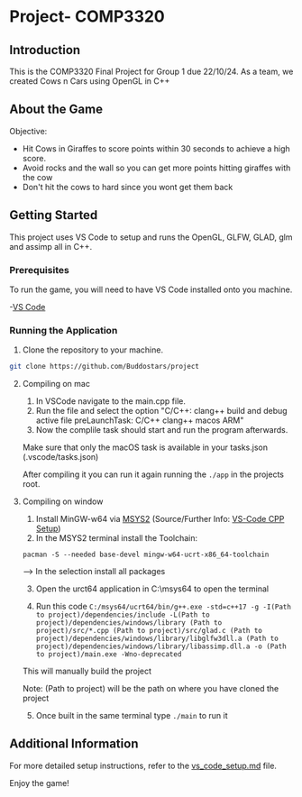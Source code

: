 # Project- COMP3320

## Introduction
This is the COMP3320 Final Project for Group 1 due 22/10/24. As a team, we created Cows n Cars using OpenGL in C++ 
## About the Game
Objective:
- Hit Cows in Giraffes to score points within 30 seconds to achieve a high score.   
- Avoid rocks and the wall so you can get more points hitting giraffes with the cow
- Don't hit the cows to hard since you wont get them back
## Getting Started

This project uses VS Code to setup and runs the OpenGL, GLFW, GLAD, glm and assimp all in C++.

### Prerequisites
To run the game, you will need to have VS Code installed onto you machine.

-[VS Code](https://code.visualstudio.com)

### Running the Application

1. Clone the repository to your machine.

```bash
git clone https://github.com/Buddostars/project

```
2.  Compiling on mac

    1. In VSCode navigate to the main.cpp file.
    2. Run the file and select the option "C/C++: clang++ build and debug active file preLaunchTask: C/C++ clang++ macos ARM"
    3. Now the complile task should start and run the program afterwards.

    Make sure that only the macOS task is available in your tasks.json (.vscode/tasks.json)

    After compiling it you can run it again running the `./app` in the projects root.

3. Compiling on window

    1. Install MinGW-w64 via [MSYS2](https://github.com/msys2/msys2-installer/releases/download/2024-01-13/msys2-x86_64-20240113.exe) (Source/Further Info: [VS-Code CPP Setup](https://code.visualstudio.com/docs/cpp/config-mingw))
    2. In the MSYS2 terminal install the Toolchain:
    
    `pacman -S --needed base-devel mingw-w64-ucrt-x86_64-toolchain`
    
    --> In the selection install all packages

    3. Open the urct64 application in C:\msys64 to open the terminal

    4. Run this code
    `C:/msys64/ucrt64/bin/g++.exe -std=c++17 -g -I(Path to project)/dependencies/include -L(Path to project)/dependencies/windows/library (Path to project)/src/*.cpp (Path to project)/src/glad.c (Path to project)/dependencies/windows/library/libglfw3dll.a (Path to project)/dependencies/windows/library/libassimp.dll.a -o (Path to project)/main.exe -Wno-deprecated`

    This will manually build the project

    Note: (Path to project) will be the path on where you have cloned the project

    5. Once built in the same terminal type `./main` to run it 

## Additional Information

For more detailed setup instructions, refer to the [vs_code_setup.md](vs_code_setup.md) file.

Enjoy the game!